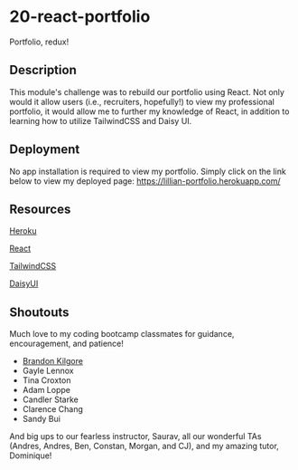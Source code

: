 # 20-react-portfolio

Portfolio, redux!

## Description

This module's challenge was to rebuild our portfolio using React. Not only would it allow users (i.e., recruiters, hopefully!) to view my professional portfolio, it would allow me to further my knowledge of React, in addition to learning how to utilize TailwindCSS and Daisy UI.

## Deployment

No app installation is required to view my portfolio. Simply click on the link below to view my deployed page:
https://lillian-portfolio.herokuapp.com/

## Resources

[Heroku](https://devcenter.heroku.com/categories/reference)

[React](https://react.dev)

[TailwindCSS](https://v2.tailwindcss.com/docs)

[DaisyUI](https://daisyui.com)

## Shoutouts

Much love to my coding bootcamp classmates for guidance, encouragement, and patience!

- [Brandon Kilgore](https://whispering-taiga-32488-3bcd433c5113.herokuapp.com)
- Gayle Lennox
- Tina Croxton
- Adam Loppe
- Candler Starke
- Clarence Chang
- Sandy Bui

And big ups to our fearless instructor, Saurav, all our wonderful TAs (Andres, Andres, Ben, Constan, Morgan, and CJ), and my amazing tutor, Dominique!
